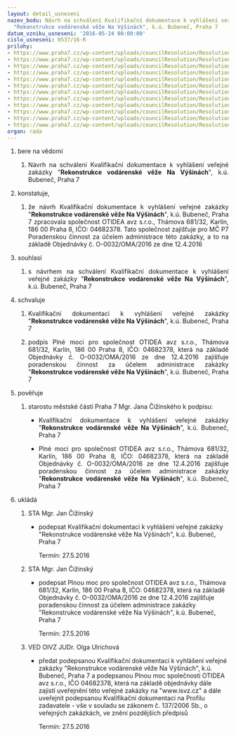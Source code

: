 ```yaml
---
layout: detail_usneseni
nazev_bodu: Návrh na schválení Kvalifikační dokumentace k vyhlášení veřejné zakázky
  "Rekonstrukce vodárenské věže Na Výšinách", k.ú. Bubeneč, Praha 7
datum_vzniku_usneseni: '2016-05-24 00:00:00'
cislo_usneseni: 0537/16-R
prilohy:
- https://www.praha7.cz/wp-content/uploads/councilResolution/Resolutions/27759/export/1Duvodovazprava~63796.docx
- https://www.praha7.cz/wp-content/uploads/councilResolution/Resolutions/27759/export/2Oznamenipredbeznychinformaci~63795.pdf
- https://www.praha7.cz/wp-content/uploads/councilResolution/Resolutions/27759/export/3OBJEDNAVKAproOTIDEAavzsro~63794.pdf
- https://www.praha7.cz/wp-content/uploads/councilResolution/Resolutions/27759/export/4Oduvodneniucelnosticistopis~63793.doc
- https://www.praha7.cz/wp-content/uploads/councilResolution/Resolutions/27759/export/5KvalifikacnidokumentaceFINALbezrevizi~63792.doc
- https://www.praha7.cz/wp-content/uploads/councilResolution/Resolutions/27759/export/51Krycilistzadostiprilohac1KD~63791.doc
- https://www.praha7.cz/wp-content/uploads/councilResolution/Resolutions/27759/export/52PruvodnizpravaVEZDDM_20160524~63790.pdf
- https://www.praha7.cz/wp-content/uploads/councilResolution/Resolutions/27759/export/53SouhrnnatechnickazpravaVEZDDMprilohac3KD~63789.pdf
- https://www.praha7.cz/wp-content/uploads/councilResolution/Resolutions/27759/export/54Profesnizivotopisaprohlaseniprilohac4KD~63788.doc
- https://www.praha7.cz/wp-content/uploads/councilResolution/Resolutions/27759/export/55Cestnaprohlaseniprilohac5KD~63787.doc
- https://www.praha7.cz/wp-content/uploads/councilResolution/Resolutions/27759/export/6Plnamocproporadenskoufirmu~63786.doc
- https://www.praha7.cz/wp-content/uploads/councilResolution/Resolutions/27759/export/export~298611.pdf
organ: rada
---
```

<ol class="urzList_view" id="urzList">
<li id="" class="urzClass1"><span name="1">bere na vědomí</span> 
<ol class="urzOlClass">
<li id="" class="urzClass2" style="TEXT-ALIGN: justify"><span><p style="TEXT-ALIGN: justify" data-mce-style="text-align: justify;">Návrh na schválení Kvalifikační dokumentace k vyhlášení veřejné zakázky "<strong>Rekonstrukce vodárenské věže Na Výšinách</strong>", k.ú. Bubeneč, Praha 7</p></span></li></ol></li>
<li id="" class="urzClass1"><span name="50">konstatuje,</span> 
<ol class="urzOlClass">
<li id="" class="urzClass2" style="TEXT-ALIGN: justify"><span><p style="TEXT-ALIGN: justify" data-mce-style="text-align: justify;">že návrh&nbsp;Kvalifikační dokumentace k vyhlášení veřejné zakázky "<strong>Rekonstrukce vodárenské věže Na Výšinách</strong>", k.ú. Bubeneč, Praha 7 zpracovala společnost OTIDEA avz s.r.o., Thámova 681/32, Karlín, 186 00 Praha 8, IČO: 04682378. Tato společnost zajišťuje pro MČ P7 Poradenskou činnost za účelem administrace této zakázky, a to na základě Objednávky č. O-0032/OMA/2016 ze dne 12.4.2016&nbsp;</p></span></li></ol></li>
<li id="" class="urzClass1"><span name="26">souhlasí</span> 
<ol class="urzOlClass">
<li id="" class="urzClass2" style="TEXT-ALIGN: justify"><span><p style="TEXT-ALIGN: justify" data-mce-style="text-align: justify;">s návrhem na schválení Kvalifikační dokumentace k vyhlášení veřejné zakázky "<strong>Rekonstrukce vodárenské věže Na Výšinách</strong>", k.ú. Bubeneč, Praha 7</p></span></li></ol></li>
<li id="" class="urzClass1"><span name="24">schvaluje</span> 
<ol class="urzOlClass">
<li id="" class="urzClass2" style="TEXT-ALIGN: justify"><span><p style="TEXT-ALIGN: justify" data-mce-style="text-align: justify;">Kvalifikační dokumentaci k vyhlášení veřejné zakázky "<strong>Rekonstrukce vodárenské věže Na Výšinách</strong>", k.ú. Bubeneč, Praha 7</p></span></li>
<li id="" class="urzClass2" style="TEXT-ALIGN: justify"><span><p style="TEXT-ALIGN: justify" data-mce-style="text-align: justify;">podpis Plné moci pro společnost OTIDEA avz s.r.o., Thámova 681/32, Karlín, 186 00 Praha 8, IČO: 04682378, která na základě Objednávky č. O-0032/OMA/2016 ze dne 12.4.2016 zajišťuje poradenskou činnost za účelem administrace zakázky "<strong>Rekonstrukce vodárenské věže Na Výšinách</strong>", k.ú. Bubeneč, Praha 7</p></span></li></ol></li>
<li id="" class="urzClass1"><span name="16">pověřuje</span> 
<ol class="urzOlClass">
<li id="" class="urzClass2" style="TEXT-ALIGN: justify"><span><p style="TEXT-ALIGN: justify" data-mce-style="text-align: justify;">starostu městské části Praha 7 Mgr. Jana Čižinského&nbsp;k podpisu:</p></span>
<ul class="urzUlClass">
<li id="" class="urzClass3" style="TEXT-ALIGN: justify"><span><p style="TEXT-ALIGN: justify" data-mce-style="text-align: justify;">Kvalifikační dokumentace k vyhlášení veřejné zakázky "<strong>Rekonstrukce vodárenské věže Na Výšinách</strong>", k.ú. Bubeneč, Praha 7</p></span></li>
<li id="" class="urzClass3" style="TEXT-ALIGN: justify"><span><p style="TEXT-ALIGN: justify" data-mce-style="text-align: justify;">Plné moci pro společnost OTIDEA avz s.r.o., Thámova 681/32, Karlín, 186 00 Praha 8, IČO: 04682378, která na základě Objednávky č. O-0032/OMA/2016 ze dne 12.4.2016 zajišťuje poradenskou činnost za účelem administrace zakázky "<strong>Rekonstrukce vodárenské věže Na Výšinách</strong>", k.ú. Bubeneč, Praha 7</p></span></li></ul></li></ol></li><li class="urzClass1" id="urzUkoly"><span name="1">ukládá</span><ol class="urzOlClass"><li class="urzClass2"><span><p>STA Mgr. Jan Čižinský</p></span><ul class="urzUlClass"><li class="urzClass3"><span><p>podepsat Kvalifikační dokumentaci k vyhlášení veřejné zakázky "Rekonstrukce vodárenské věže Na Výšinách", k.ú. Bubeneč, Praha 7</p></span><span class="urzUkolTermin">  Termín:&nbsp;27.5.2016</span></li></ul></li><li class="urzClass2"><span><p>STA Mgr. Jan Čižinský</p></span><ul class="urzUlClass"><li class="urzClass3"><span><p>podepsat Plnou moc pro společnost OTIDEA avz s.r.o., Thámova 681/32, Karlín, 186 00 Praha 8, IČO: 04682378, která na základě Objednávky č. O-0032/OMA/2016 ze dne 12.4.2016 zajišťuje poradenskou činnost za účelem administrace zakázky "Rekonstrukce vodárenské věže Na Výšinách", k.ú. Bubeneč, Praha 7</p></span><span class="urzUkolTermin">  Termín:&nbsp;27.5.2016</span></li></ul></li><li class="urzClass2"><span><p>VED OIVZ JUDr. Olga Ulrichová</p></span><ul class="urzUlClass"><li class="urzClass3"><span><p>předat podepsanou Kvalifikační dokumentaci k vyhlášení veřejné zakázky "Rekonstrukce vodárenské věže Na Výšinách", k.ú. Bubeneč, Praha 7 a podepsanou Plnou moc společnosti OTIDEA avz s.r.o., IČO 04682378, která na základě objednávky dále zajistí uveřejnění této veřejné zakázky na "www.isvz.cz" a dále uveřejnit podepsanou Kvalifikační dokumentaci na Profilu zadavatele - vše v souladu se zákonem č. 137/2006 Sb., o veřejných zakázkách, ve znění pozdějších předpisů</p></span><span class="urzUkolTermin">  Termín:&nbsp;27.5.2016</span></li></ul></li></ol></li>
</ol>